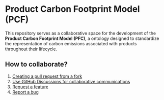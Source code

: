 # Product Carbon Footprint Model (PCF)

This repository serves as a collaborative space for the development of the **Product Carbon Footprint Model (PFC)**, a ontology designed to standardize the representation of carbon emissions associated with products throughout their lifecycle.

## How to collaborate?

1) [Creating a pull request from a fork](https://docs.github.com/en/pull-requests/collaborating-with-pull-requests/proposing-changes-to-your-work-with-pull-requests/creating-a-pull-request-from-a-fork)
2) [Use GitHub Discussions for collaborative communications](https://github.com/healthtrack-x/pcf-model/discussions)
3) [Request a feature](https://github.com/healthtrack-x/pcf-model/issues/new?assignees=&labels=&projects=&template=feature_request.md&title=)
4) [Report a bug](https://github.com/healthtrack-x/pcf-model/issues/new?assignees=&labels=&projects=&template=bug_report.md&title=)
